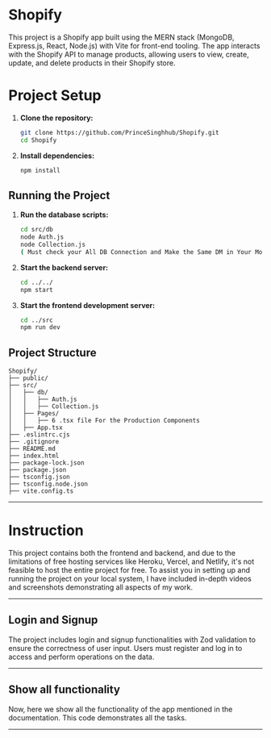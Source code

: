 # Shopify
This project is a Shopify app built using the MERN stack (MongoDB, Express.js, React, Node.js) with Vite for front-end tooling. The app interacts with the Shopify API to manage products, allowing users to view, create, update, and delete products in their Shopify store.

# Project Setup

1. **Clone the repository:**

   ```bash
   git clone https://github.com/PrinceSinghhub/Shopify.git
   cd Shopify
   ```

2. **Install dependencies:**
   ```bash
   npm install
   ```

## Running the Project

1. **Run the database scripts:**

   ```bash
   cd src/db
   node Auth.js
   node Collection.js
   ( Must check your All DB Connection and Make the Same DM in Your Mongos Just Go Throw these 2 Files )
   ```

2. **Start the backend server:**

   ```bash
   cd ../../
   npm start
   ```

3. **Start the frontend development server:**
   ```bash
   cd ../src
   npm run dev
   ```

## Project Structure

```
Shopify/
├── public/
├── src/
│   ├── db/
│   │   ├── Auth.js
│   │   ├── Collection.js
│   ├── Pages/
│   │   ├── 6 .tsx file For the Production Components
│   ├── App.tsx
├── .eslintrc.cjs
├── .gitignore
├── README.md
├── index.html
├── package-lock.json
├── package.json
├── tsconfig.json
├── tsconfig.node.json
├── vite.config.ts
```

---

# Instruction

This project contains both the frontend and backend, and due to the limitations of free hosting services like Heroku, Vercel, and Netlify, it's not feasible to host the entire project for free. To assist you in setting up and running the project on your local system, I have included in-depth videos and screenshots demonstrating all aspects of my work.


---

## Login and Signup
The project includes login and signup functionalities with Zod validation to ensure the correctness of user input. Users must register and log in to access and perform operations on the data.

---
## Show all functionality
Now, here we show all the functionality of the app mentioned in the documentation. This code demonstrates all the tasks.

---
